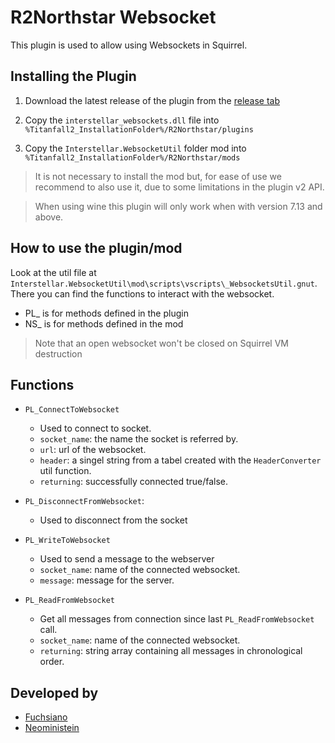 # R2Northstar Websocket

This plugin is used to allow using Websockets in Squirrel.

## Installing the Plugin

1. Download the latest release of the plugin from the [release tab](https://github.com/Neoministein/R2Northstar-Websocket/releases)

2. Copy the `interstellar_websockets.dll` file into `%Titanfall2_InstallationFolder%/R2Northstar/plugins`

3. Copy the `Interstellar.WebsocketUtil` folder mod into `%Titanfall2_InstallationFolder%/R2Northstar/mods`

> It is not necessary to install the mod but, for ease of use we recommend to also use it, due to some limitations in the plugin v2 API.

> When using wine this plugin will only work when with version 7.13 and above.

## How to use the plugin/mod

Look at the util file at `Interstellar.WebsocketUtil\mod\scripts\vscripts\_WebsocketsUtil.gnut`. 
There you can find the functions to interact with the websocket. 

- PL_ is for methods defined in the plugin
- NS_ is for methods defined in the mod

> Note that an open websocket won't be closed on Squirrel VM destruction
## Functions
- `PL_ConnectToWebsocket`
	- Used to connect to socket.
	- `socket_name`:  the name the socket is referred by.
	- `url`: url of the websocket.
	- `header`: a singel string from a tabel created with the `HeaderConverter` util function. 
	- `returning`: successfully connected true/false.
	
- `PL_DisconnectFromWebsocket`: 
	- Used to disconnect from the socket 

- `PL_WriteToWebsocket`
	-  Used to send a message to the webserver
	- `socket_name`: name of the connected websocket. 
	-  `message`: message for the server.

- `PL_ReadFromWebsocket`
	- Get all messages from connection since  last `PL_ReadFromWebsocket` call.
	- `socket_name`: name of the connected websocket.
	-  `returning`: string array containing all messages in chronological order.
 
## Developed by

- [Fuchsiano](https://github.com/Fuchsiano)
- [Neoministein](https://github.com/Neoministein)


